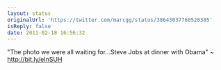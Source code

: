```yaml
---
layout: status
originalUrl: 'https://twitter.com/marcgg/status/38643037760528385'
isReply: false
date: 2011-02-18 16:56:32
---
```


"The photo we were all waiting for…Steve Jobs at dinner with Obama" ~ http://bit.ly/eInSUH
